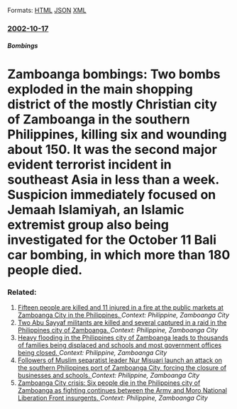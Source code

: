 
Formats: [HTML](/news/2002/10/17/zamboanga-bombings-two-bombs-exploded-in-the-main-shopping-district-of-the-mostly-christian-city-of-zamboanga-in-the-southern-philippines.html)  [JSON](/news/2002/10/17/zamboanga-bombings-two-bombs-exploded-in-the-main-shopping-district-of-the-mostly-christian-city-of-zamboanga-in-the-southern-philippines.json)  [XML](/news/2002/10/17/zamboanga-bombings-two-bombs-exploded-in-the-main-shopping-district-of-the-mostly-christian-city-of-zamboanga-in-the-southern-philippines.xml)  

### [2002-10-17](/news/2002/10/17/index.md)

##### Bombings
#  Zamboanga bombings: Two bombs exploded in the main shopping district of the mostly Christian city of Zamboanga in the southern Philippines, killing six and wounding about 150. It was the second major evident terrorist incident in southeast Asia in less than a week. Suspicion immediately focused on Jemaah Islamiyah, an Islamic extremist group also being investigated for the October 11 Bali car bombing, in which more than 180 people died.




### Related:

1. [Fifteen people are killed and 11 injured in a fire at the public markets at Zamboanga City in the Philippines. ](/news/2015/10/31/fifteen-people-are-killed-and-11-injured-in-a-fire-at-the-public-markets-at-zamboanga-city-in-the-philippines.md) _Context: Philippine, Zamboanga City_
2. [Two Abu Sayyaf militants are killed and several captured in a raid in the Philippines city of Zamboanga. ](/news/2014/04/14/two-abu-sayyaf-militants-are-killed-and-several-captured-in-a-raid-in-the-philippines-city-of-zamboanga.md) _Context: Philippine, Zamboanga City_
3. [Heavy flooding in the Philippines city of Zamboanga leads to thousands of families being displaced and schools and most government offices being closed. ](/news/2013/10/8/heavy-flooding-in-the-philippines-city-of-zamboanga-leads-to-thousands-of-families-being-displaced-and-schools-and-most-government-offices-b.md) _Context: Philippine, Zamboanga City_
4. [Followers of Muslim separatist leader Nur Misuari launch an attack on the southern Philippines port of Zamboanga City, forcing the closure of businesses and schools. ](/news/2013/09/9/followers-of-muslim-separatist-leader-nur-misuari-launch-an-attack-on-the-southern-philippines-port-of-zamboanga-city-forcing-the-closure-o.md) _Context: Philippine, Zamboanga City_
5. [Zamboanga City crisis: Six people die in the Philippines city of Zamboanga as fighting continues between the Army and Moro National Liberation Front insurgents. ](/news/2013/09/21/zamboanga-city-crisis-six-people-die-in-the-philippines-city-of-zamboanga-as-fighting-continues-between-the-army-and-moro-national-liberati.md) _Context: Philippine, Zamboanga City_
